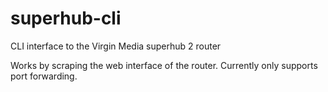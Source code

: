 # superhub-cli
CLI interface to the Virgin Media superhub 2 router

Works by scraping the web interface of the router. Currently only supports port forwarding.
